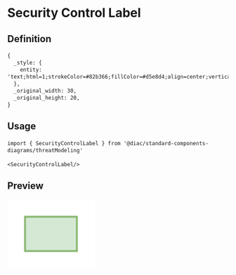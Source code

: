 # Security Control Label

## Definition

```
{
  _style: { 
    entity: 'text;html=1;strokeColor=#82b366;fillColor=#d5e8d4;align=center;verticalAlign=middle;whiteSpace=wrap;overflow=hidden;',
  },
  _original_width: 30,
  _original_height: 20,
}
```

## Usage

```
import { SecurityControlLabel } from '@diac/standard-components-diagrams/threatModeling'

<SecurityControlLabel/>
```

## Preview

<img src="./security-control-label.png" width="200"/>
